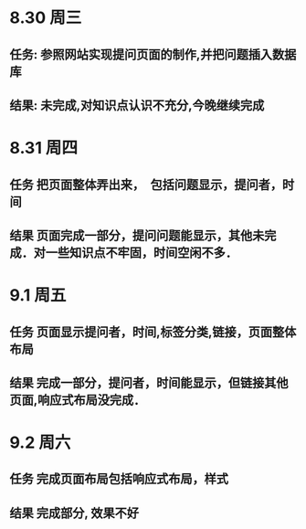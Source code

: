 # 8.30 周三
## 任务: 参照网站实现提问页面的制作,并把问题插入数据库
## 结果: 未完成,对知识点认识不充分,今晚继续完成




# 8.31  周四
## 任务  把页面整体弄出来，　包括问题显示，提问者，时间
## 结果  页面完成一部分，提问问题能显示，其他未完成．对一些知识点不牢固，时间空闲不多．



# 9.1 周五
## 任务  页面显示提问者，时间,标签分类,链接，页面整体布局
## 结果  完成一部分，提问者，时间能显示，但链接其他页面,响应式布局没完成．

# 9.2 周六
## 任务  完成页面布局包括响应式布局，样式
## 结果  完成部分, 效果不好
